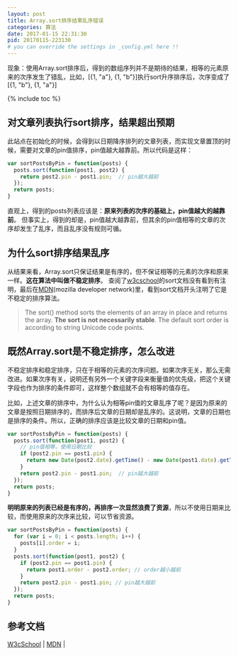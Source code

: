 ```yaml
---
layout: post
title: Array.sort排序结果乱序错误
categories: 算法
date: 2017-01-15 22:31:30
pid: 20170115-223130
# you can override the settings in _config.yml here !!
---
```

现象：使用Array.sort排序后，得到的数组序列并不是期待的结果，相等的元素原来的次序发生了错乱，比如，[{1, "a"}, {1, "b"}]执行sort升序排序后，次序变成了[{1, "b"}, {1, "a"}]

{% include toc %}

## 对文章列表执行sort排序，结果超出预期
此站点在初始化的时候，会得到以日期降序排列的文章列表，而实现文章置顶的时候，需要对文章的pin值排序，pin值越大越靠前。所以代码是这样：

```javascript
var sortPostsByPin = function(posts) {
  posts.sort(function(post1, post2) {
    return post2.pin - post1.pin;  // pin越大越前
  });
  return posts;
}
```
直观上，得到的posts列表应该是：**原来列表的次序的基础上，pin值越大的越靠前**。
但事实上，得到的却是，pin值越大越靠前，但其余的pin值相等的文章的次序却发生了乱序，而且乱序没有规则可循。

## 为什么sort排序结果乱序
从结果来看，Array.sort只保证结果是有序的，但不保证相等的元素的次序和原来一样。**这在算法中叫做不稳定排序**。
查阅了[w3cschool](http://www.w3school.com.cn/jsref/jsref_sort.asp)的sort文档没有看到有注明，最后在[MDN](https://developer.mozilla.org/en-US/docs/Web/JavaScript/Reference/Global_Objects/Array/sort)(mozilla developer network)里，看到sort文档开头注明了它是不稳定的排序算法。

> The sort() method sorts the elements of an array in place and returns the array. **The sort is not necessarily stable**. The default sort order is according to string Unicode code points.

## 既然Array.sort是不稳定排序，怎么改进
不稳定排序和稳定排序，只在于相等的元素的次序问题。如果次序无关，那么无需改进。如果次序有关，说明还有另外一个关键字段来衡量值的优先级，把这个关键字段也作为排序的条件即可，这样整个数组就不会有相等的值存在。

比如，上述文章的排序中，为什么认为相等pin值的文章乱序了呢？是因为原来的文章是按照日期排序的，而排序后文章的日期却是乱序的。这说明，文章的日期也是排序的条件。所以，正确的排序应该是比较文章的日期和pin值。

```javascript
var sortPostsByPin = function(posts) {
  posts.sort(function(post1, post2) {
    // pin值相等，使用日期比较
    if (post2.pin == post1.pin) {
      return new Date(post2.date).getTime() - new Date(post1.date).getTime(); // date越大越前
    }
    return post2.pin - post1.pin;  // pin越大越前
  });
  return posts;
}
```

**明明原来的列表已经是有序的，再排序一次显然浪费了资源**，所以不使用日期来比较，而使用原来的次序来比较，可以节省资源。

```javascript
var sortPostsByPin = function(posts) {
  for (var i = 0; i < posts.length; i++) {
    posts[i].order = i;
  }
  posts.sort(function(post1, post2) {
    if (post2.pin == post1.pin) {
      return post1.order - post2.order; // order越小越前
    }
    return post2.pin - post1.pin; // pin越大越前
  });
  return posts;
}
```

## 参考文档

[W3cSchool](http://www.w3school.com.cn/jsref/jsref_sort.asp) |
[MDN](https://developer.mozilla.org/en-US/docs/Web/JavaScript/Reference/Global_Objects/Array/sort) | 
